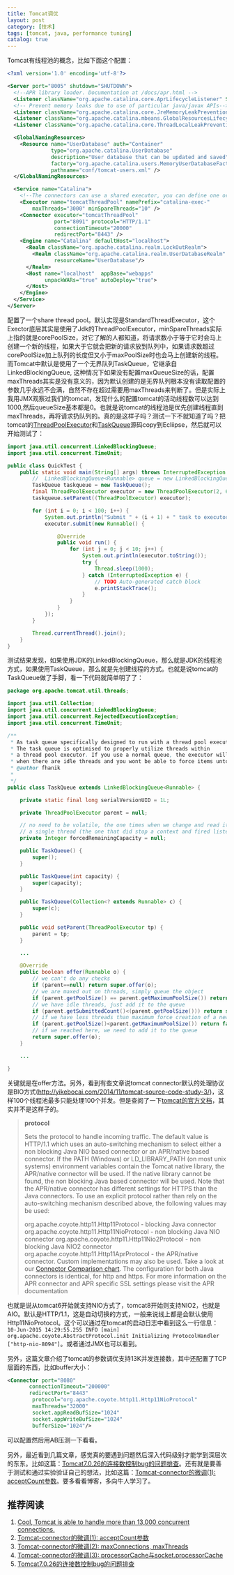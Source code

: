 ```yaml
---
title: Tomcat调优
layout: post
category: [技术]
tags: [tomcat, java, performance tuning]
catalog: true
---
```


Tomcat有线程池的概念，比如下面这个配置：

```xml
<?xml version='1.0' encoding='utf-8'?>

<Server port="8005" shutdown="SHUTDOWN">
  <!--APR library loader. Documentation at /docs/apr.html -->
  <Listener className="org.apache.catalina.core.AprLifecycleListener" SSLEngine="on" />
  <!-- Prevent memory leaks due to use of particular java/javax APIs-->
  <Listener className="org.apache.catalina.core.JreMemoryLeakPreventionListener" />
  <Listener className="org.apache.catalina.mbeans.GlobalResourcesLifecycleListener" />
  <Listener className="org.apache.catalina.core.ThreadLocalLeakPreventionListener" />

  <GlobalNamingResources>
    <Resource name="UserDatabase" auth="Container"
              type="org.apache.catalina.UserDatabase"
              description="User database that can be updated and saved"
              factory="org.apache.catalina.users.MemoryUserDatabaseFactory"
              pathname="conf/tomcat-users.xml" />
  </GlobalNamingResources>

  <Service name="Catalina">
    <!--The connectors can use a shared executor, you can define one or more named thread pools-->
    <Executor name="tomcatThreadPool" namePrefix="catalina-exec-"
        maxThreads="3000" minSpareThreads="10" />
    <Connector executor="tomcatThreadPool"
               port="8091" protocol="HTTP/1.1"
               connectionTimeout="20000"
               redirectPort="8443" />
    <Engine name="Catalina" defaultHost="localhost">
      <Realm className="org.apache.catalina.realm.LockOutRealm">
        <Realm className="org.apache.catalina.realm.UserDatabaseRealm"
               resourceName="UserDatabase"/>
      </Realm>
      <Host name="localhost"  appBase="webapps"
            unpackWARs="true" autoDeploy="true">
      </Host>
    </Engine>
  </Service>
</Server>
```

配置了一个share thread pool。默认实现是StandardThreadExecutor，这个Exector底层其实是使用了Jdk的ThreadPoolExecutor，minSpareThreads实际上指的就是corePoolSize，对它了解的人都知道，将请求数小于等于它时会马上创建一个新的线程，如果大于它就会把新的请求放到队列中，如果请求数超过corePoolSize加上队列的长度但又小于maxPoolSize时也会马上创建新的线程。而Tomcat中默认是使用了一个无界队列TaskQueue，它继承自LinkedBlockingQueue<Runnable>, 这种情况下如果没有配置maxQueueSize的话，配置maxThreads其实是没有意义的，因为默认创建的是无界队列根本没有读取配置的参数几乎永远不会满，自然不存在超过需要用maxThreads来判断了。但是实际上我用JMX观察过我们的tomcat，发现什么的配置tomcat的活动线程数可以达到1000,然后queueSize基本都是0。也就是说tomcat的线程池是优先创建线程直到maxThreads，再将请求扔队列的。真的是这样子吗？测试一下不就知道了吗？把tomcat的[ThreadPoolExecutor](http://grepcode.com/file/repo1.maven.org/maven2/org.apache.geronimo.ext.tomcat/catalina/7.0.39.2/org/apache/catalina/core/StandardThreadExecutor.java#StandardThreadExecutor)和[TaskQueue](http://grepcode.com/file/repo1.maven.org/maven2/org.apache.tomcat/tomcat-coyote/7.0.52/org/apache/tomcat/util/threads/TaskQueue.java)源码copy到Ecliipse，然后就可以开始测试了：

```java
import java.util.concurrent.LinkedBlockingQueue;
import java.util.concurrent.TimeUnit;

public class QuickTest {
    public static void main(String[] args) throws InterruptedException {
    	//  LinkedBlockingQueue<Runnable> queue = new LinkedBlockingQueue<Runnable>();
        TaskQueue taskqueue = new TaskQueue();
        final ThreadPoolExecutor executor = new ThreadPoolExecutor(2, 6, 60000, TimeUnit.MILLISECONDS, taskqueue);
        taskqueue.setParent((ThreadPoolExecutor) executor);

        for (int i = 0; i < 100; i++) {
            System.out.println("Submit " + (i + 1) + " task to executor..");
            executor.submit(new Runnable() {

                @Override
                public void run() {
                    for (int j = 0; j < 10; j++) {
                        System.out.println(executor.toString());
                        try {
                            Thread.sleep(1000);
                        } catch (InterruptedException e) {
                            // TODO Auto-generated catch block
                            e.printStackTrace();
                        }
                    }
                }
            });
        }

        Thread.currentThread().join();
    }
}
```

测试结果发现，如果使用JDK的LinkedBlockingQueue，那么就是JDK的线程池方式，如果使用TaskQueue，那么就是先创建线程的方式。也就是说tomcat的TaskQueue做了手脚，看一下代码就简单明了了：

```java
package org.apache.tomcat.util.threads;

import java.util.Collection;
import java.util.concurrent.LinkedBlockingQueue;
import java.util.concurrent.RejectedExecutionException;
import java.util.concurrent.TimeUnit;

/**
 * As task queue specifically designed to run with a thread pool executor.
 * The task queue is optimised to properly utilize threads within
 * a thread pool executor. If you use a normal queue, the executor will spawn threads
 * when there are idle threads and you wont be able to force items unto the queue itself
 * @author fhanik
 *
 */
public class TaskQueue extends LinkedBlockingQueue<Runnable> {

    private static final long serialVersionUID = 1L;

    private ThreadPoolExecutor parent = null;

    // no need to be volatile, the one times when we change and read it occur in
    // a single thread (the one that did stop a context and fired listeners)
    private Integer forcedRemainingCapacity = null;

    public TaskQueue() {
        super();
    }

    public TaskQueue(int capacity) {
        super(capacity);
    }

    public TaskQueue(Collection<? extends Runnable> c) {
        super(c);
    }

    public void setParent(ThreadPoolExecutor tp) {
        parent = tp;
    }

    ...

    @Override
    public boolean offer(Runnable o) {
		// we can't do any checks
		if (parent==null) return super.offer(o);
		// we are maxed out on threads, simply queue the object
		if (parent.getPoolSize() == parent.getMaximumPoolSize()) return super.offer(o);
		// we have idle threads, just add it to the queue
		if (parent.getSubmittedCount()<(parent.getPoolSize())) return super.offer(o);
		// if we have less threads than maximum force creation of a new thread
		if (parent.getPoolSize()<parent.getMaximumPoolSize()) return false;
		// if we reached here, we need to add it to the queue
		return super.offer(o);
    }

    ...

}
```

关键就是在offer方法。另外，看到有些文章说tomcat connector默认的处理协议是BIO方式(http://yikebocai.com/2014/11/tomcat-source-code-study-3/)，这样100个线程池最多只能处理100个并发。但是查阅了一下[tomcat的官方文档](https://tomcat.apache.org/tomcat-8.0-doc/config/http.html)，其实并不是这样子的。

> **protocol**
> 
> Sets the protocol to handle incoming traffic. The default value is HTTP/1.1 which uses an auto-switching mechanism to select either a non blocking Java NIO based connector or an APR/native based connector. If the PATH (Windows) or LD_LIBRARY_PATH (on most unix systems) environment variables contain the Tomcat native library, the APR/native connector will be used. If the native library cannot be found, the non blocking Java based connector will be used. Note that the APR/native connector has different settings for HTTPS than the Java connectors.
To use an explicit protocol rather than rely on the auto-switching mechanism described above, the following values may be used: 
>
> org.apache.coyote.http11.Http11Protocol - blocking Java connector
> org.apache.coyote.http11.Http11NioProtocol - non blocking Java NIO connector
> org.apache.coyote.http11.Http11Nio2Protocol - non blocking Java NIO2 connector
> org.apache.coyote.http11.Http11AprProtocol - the APR/native connector.
> Custom implementations may also be used.
> Take a look at our [Connector Comparison chart](https://tomcat.apache.org/tomcat-8.0-doc/config/http.html#Connector_Comparison). The configuration for both Java connectors is identical, for http and https.
> For more information on the APR connector and APR specific SSL settings please visit the APR documentation

也就是说从tomcat6开始就支持NIO方式了，tomcat8开始则支持NIO2，也就是AIO。默认是HTTP/1.1，这是自动切换的方式，一般来说线上都是会默认使用Http11NioProtocol。这个可以通过在tomcat的启动日志中看到这么一行信息：`10-Jun-2015 14:29:55.255 INFO [main] org.apache.coyote.AbstractProtocol.init Initializing ProtocolHandler ["http-nio-8094"]`。或者通过JMX也可以看到。

另外，这篇文章介绍了tomcat的参数调优支持13K并发连接数，其中还配置了TCP层面的东西，比如buffer大小：

```xml
<Connector port="8080" 
       connectionTimeout="200000" 
       redirectPort="8443" 
		protocol="org.apache.coyote.http11.Http11NioProtocol" 
		maxThreads="32000" 
		socket.appReadBufSize="1024" 
		socket.appWriteBufSize="1024" 
		bufferSize="1024"/>
```

可以配置然后用AB压测一下看看。

另外，最近看到几篇文章，感觉真的要遇到问题然后深入代码级别才能学到深层次的东东。比如这篇：[Tomcat7.0.26的连接数控制bug的问题排查](http://ifeve.com/tomcat7-0-26-connect-bug/)。还有就是要善于测试和通过实验验证自己的想法，比如这篇：[Tomcat-connector的微调(1): acceptCount参数](http://ifeve.com/tomcat-connector-tuning-1/)。要多看看博客，多向牛人学习了。


推荐阅读
-------

1. [Cool, Tomcat is able to handle more than 13,000 concurrent connections.](http://blog.krecan.net/2010/05/02/cool-tomcat-is-able-to-handle-more-than-13000-concurrent-connections/)
2. [Tomcat-connector的微调(1): acceptCount参数](http://ifeve.com/tomcat-connector-tuning-1/)
3. [Tomcat-connector的微调(2): maxConnections, maxThreads](http://ifeve.com/tomcat-connector-tuning-2/)
4. [Tomcat-connector的微调(3): processorCache与socket.processorCache](http://ifeve.com/tomcat-connector-tuning-3/)
5. [Tomcat7.0.26的连接数控制bug的问题排查](http://ifeve.com/tomcat7-0-26-connect-bug/)
